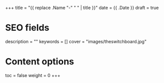 +++
title = "{{ replace .Name "-" " " | title }}"
date = {{ .Date }}
draft = true

# SEO fields
description = ""
keywords = []
cover = "images/theswitchboard.jpg"

# Content options
toc = false
weight = 0
+++
